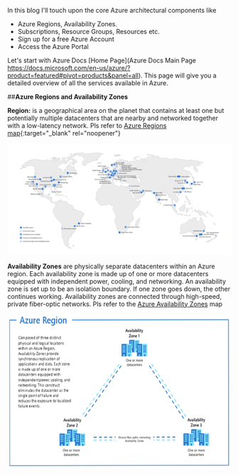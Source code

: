 In this blog I'll touch upon the core Azure architectural components like 

- Azure Regions, Availability Zones.
- Subscriptions, Resource Groups, Resources etc.
- Sign up for a free Azure Account
- Access the Azure Portal

Let's start with Azure Docs [Home Page](Azure Docs Main Page https://docs.microsoft.com/en-us/azure/?product=featured#pivot=products&panel=all). This page will give you a detailed overview of all the services available in Azure.


##**Azure Regions and Availability Zones**

**Region:** is a geographical area on the planet that contains at least one but potentially multiple datacenters that are nearby and networked together with a low-latency network. Pls refer to [Azure Regions map](https://azure.microsoft.com/en-us/global-infrastructure/geographies/){:target="_blank" rel="noopener"}

<img src="./images/azure-regions.jpg">

**Availability Zones** are physically separate datacenters within an Azure region. Each availability zone is made up of one or more datacenters equipped with independent power, cooling, and networking. An availability zone is set up to be an isolation boundary. If one zone goes down, the other continues working. Availability zones are connected through high-speed, private fiber-optic networks. Pls refer to the [Azure Availability Zones](https://docs.microsoft.com/en-us/azure/availability-zones/az-region) map

<img src="./images/azure-azs.jpg" width="650" height="350" />








